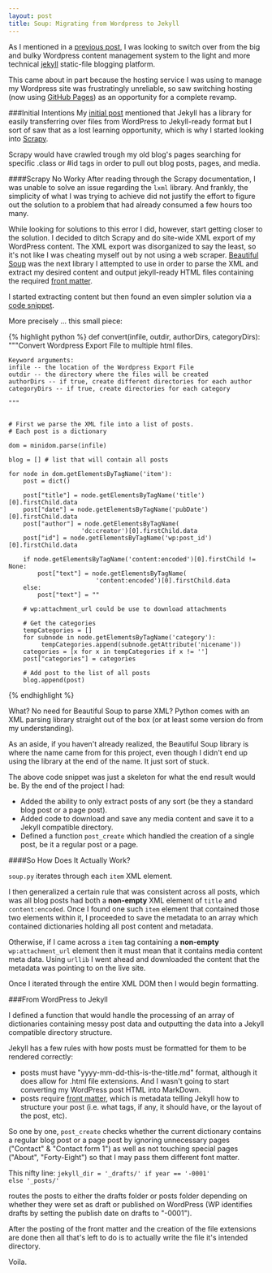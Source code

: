 ```yaml
---
layout: post
title: Soup: Migrating from Wordpress to Jekyll
---
```


As I mentioned in a [previous post](http://giorgiodelgado.ca/2015/07/06/Renovations-2.0/), I was looking to switch over from the big and bulky Wordpress content management system to the light and more technical [jekyll](http://jekyllrb.com/) static-file blogging platform. 

This came about in part because the hosting service I was using to manage my Wordpress site was frustratingly unreliable, so saw switching hosting (now using [GitHub Pages](https://pages.github.com/)) as an opportunity for a complete revamp.

###Initial Intentions
My [initial post](/2015/07/06/Renovations-2.0/) mentioned that Jekyll has a library for easily transferring over files from WordPress to Jekyll-ready format but I sort of saw that as a lost learning opportunity, which is why I started looking into [Scrapy](http://scrapy.org/).

Scrapy would have crawled trough my old blog's pages searching for specific .class or #id tags in order to pull out blog posts, pages, and media. 

####Scrapy No Worky
After reading through the Scrapy documentation, I was unable to solve an issue regarding the <code>lxml</code> library. And frankly, the simplicity of what I was trying to achieve did not justify the effort to figure out the solution to a problem that had already consumed a few hours too many. 

While looking for solutions to this error I did, however, start getting closer to the solution. I decided to ditch Scrapy and do site-wide XML export of my WordPress content. The XML export was disorganized to say the least, so it's not like I was cheating myself out by not using a web scraper. [Beautiful Soup](http://www.crummy.com/software/BeautifulSoup/) was the next library I attempted to use in order to parse the XML and extract my desired content and output jekyll-ready HTML files containing the required [front matter](http://jekyllrb.com/docs/frontmatter/).

I started extracting content but then found an even simpler solution via a [code snippet](https://code.activestate.com/recipes/551792-convert-wordpress-export-file-to-multiple-html-fil/).

More precisely ... this small piece: 

{% highlight python %}
def convert(infile, outdir, authorDirs, categoryDirs):
    """Convert Wordpress Export File to multiple html files.
    
    Keyword arguments:
    infile -- the location of the Wordpress Export File
    outdir -- the directory where the files will be created
    authorDirs -- if true, create different directories for each author
    categoryDirs -- if true, create directories for each category
    
    """
    
    
    # First we parse the XML file into a list of posts.
    # Each post is a dictionary
    
    dom = minidom.parse(infile)

    blog = [] # list that will contain all posts

    for node in dom.getElementsByTagName('item'):
    	post = dict()

    	post["title"] = node.getElementsByTagName('title')[0].firstChild.data
    	post["date"] = node.getElementsByTagName('pubDate')[0].firstChild.data
    	post["author"] = node.getElementsByTagName(
    	                'dc:creator')[0].firstChild.data
    	post["id"] = node.getElementsByTagName('wp:post_id')[0].firstChild.data
    	
    	if node.getElementsByTagName('content:encoded')[0].firstChild != None:
    	    post["text"] = node.getElementsByTagName(
    	                    'content:encoded')[0].firstChild.data
    	else:
    	    post["text"] = ""
    	
    	# wp:attachment_url could be use to download attachments

    	# Get the categories
    	tempCategories = []
    	for subnode in node.getElementsByTagName('category'):
    		 tempCategories.append(subnode.getAttribute('nicename'))
    	categories = [x for x in tempCategories if x != '']
    	post["categories"] = categories 

    	# Add post to the list of all posts
    	blog.append(post)
{% endhighlight %}


What? No need for Beautiful Soup to parse XML? Python comes with an XML parsing library straight out of the box (or at least some version do from my understanding). 

As an aside, if you haven't already realized, the Beautiful Soup library is where the name came from for this project, even though I didn't end up using the library at the end of the name. It just sort of stuck. 


The above code snippet was just a skeleton for what the end result would be. By the end of the project I had: 
* Added the ability to only extract posts of any sort (be they a standard blog post or a page post). 
* Added code to download and save any media content and save it to a Jekyll compatible directory. 
* Defined a function <code>post_create</code> which handled the creation of a single post, be it a regular post or a page.



####So How Does It Actually Work?

<code>soup.py</code> iterates through each <code>item</code> XML element.

I then generalized a certain rule that was consistent across all posts, which was all blog posts had both a **non-empty** XML element of <code>title</code> and <code>content:encoded</code>. Once I found one such <code>item</code> element that contained those two elements within it, I proceeded to save the metadata to an array which contained dictionaries holding all post content and metadata. 

Otherwise, if I came across a <code>item</code> tag containing a **non-empty** <code>wp:attachment_url</code> element then it must mean that it contains media content meta data. Using <code>urllib</code> I went ahead and downloaded the content that the metadata was pointing to on the live site. 

Once I iterated through the entire XML DOM then I would begin formatting. 


###From WordPress to Jekyll

I defined a function that would handle the processing of an array of dictionaries containing messy post data and outputting the data into a Jekyll compatible directory structure. 

Jekyll has a few rules with how posts must be formatted for them to be rendered correctly: 

- posts must have "yyyy-mm-dd-this-is-the-title.md" format, although it does allow for .html file extensions. And I wasn't going to start converting my WordPress post HTML into MarkDown.
- posts require [front matter](http://jekyllrb.com/docs/frontmatter/), which is metadata telling Jekyll how to structure your post (i.e. what tags, if any, it should have, or the layout of the post, etc).

So one by one, <code>post_create</code> checks whether the current dictionary contains a regular blog post or a page post by ignoring unnecessary pages ("Contact" & "Contact form 1") as well as not touching special pages ("About", "Forty-Eight") so that I may pass them different font matter. 

This nifty line: 
<code>jekyll_dir = '_drafts/' if year == '-0001' else '_posts/'</code>

routes the posts to either the drafts folder or posts folder depending on whether they were set as draft or published on WordPress (WP identifies drafts by setting the publish date on drafts to "-0001"). 

After the posting of the front matter and the creation of the file extensions are done then all that's left to do is to actually write the file it's intended directory. 

Voila. 








 
